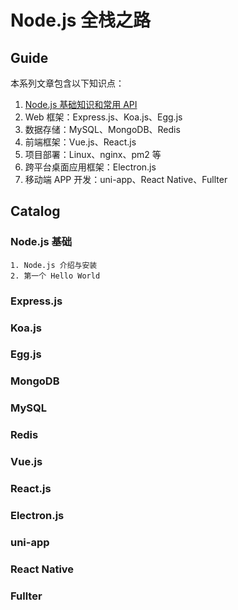 # Node.js 全栈之路

## Guide

本系列文章包含以下知识点：

1. [Node.js 基础知识和常用 API](./Node.js基础/1.Node.js-介绍与安装.md)
2. Web 框架：Express.js、Koa.js、Egg.js
3. 数据存储：MySQL、MongoDB、Redis
4. 前端框架：Vue.js、React.js
5. 项目部署：Linux、nginx、pm2 等
6. 跨平台桌面应用框架：Electron.js
7. 移动端 APP 开发：uni-app、React Native、Fullter

## Catalog

### Node.js 基础

    1. Node.js 介绍与安装
    2. 第一个 Hello World

### Express.js

### Koa.js

### Egg.js

### MongoDB

### MySQL

### Redis

### Vue.js

### React.js

### Electron.js

### uni-app

### React Native

### Fullter
